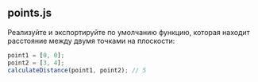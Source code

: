 ## points.js

Реализуйте и экспортируйте по умолчанию функцию, которая находит расстояние между двумя 
точками на плоскости:

```js
point1 = [0, 0];
point2 = [3, 4];
calculateDistance(point1, point2); // 5
```
